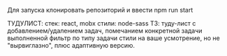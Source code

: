 Для запуска клонировать репозиторий и ввести npm run start

ТУДУЛИСТ:
стек: react, mobx
стили: node-sass
ТЗ: туду-лист с добавлением/удалением задач, помечанием конкретной задачи выполненной
фильтр по типу задачи
стили на ваше усмотрение, но не "вырвиглазно", плюс адаптивную версию.
